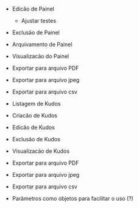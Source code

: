- Edicão de Painel
  - Ajustar testes
- Exclusão de Painel
- Arquivamento de Painel
- Visualizacão do Painel
- Exportar para arquivo PDF
- Exportar para arquivo jpeg
- Exportar para arquivo csv

- Listagem de Kudos
- Criacão de Kudos
- Edicão de Kudos
- Exclusão de Kudos
- Visualizacão de Kudos
- Exportar para arquivo PDF
- Exportar para arquivo jpeg
- Exportar para arquivo csv

- Parâmetros como objetos para facilitar o uso (?)
